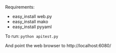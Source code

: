 Requirements:

* easy_install web.py
* easy_install mako
* easy_install pyyaml

To run:
`python apitest.py`

And point the web browser to http://localhost:6080/
